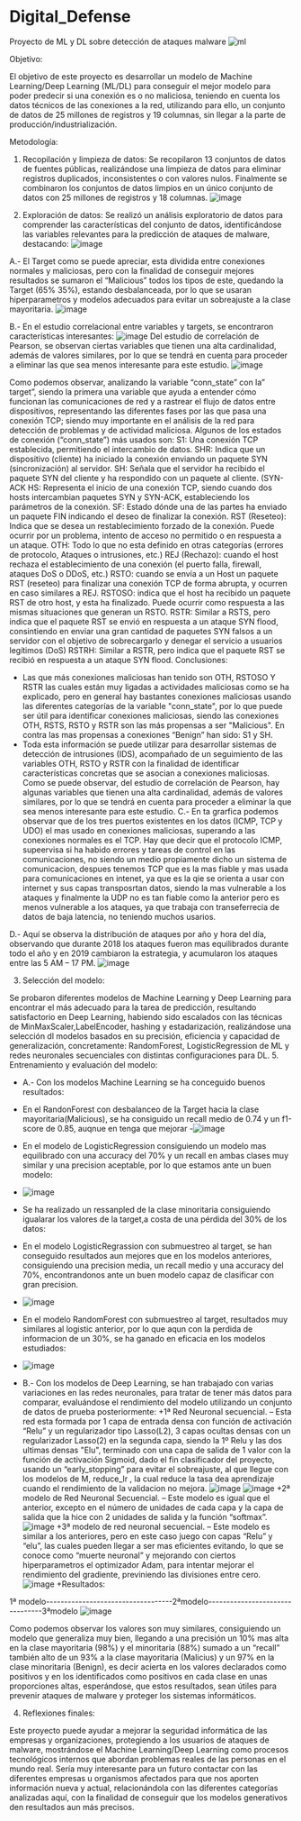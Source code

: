   # Digital_Defense
Proyecto de ML y DL sobre detección de ataques malware
![ml](https://github.com/vicevil77/Digital_Defense/assets/120662253/609c4974-5640-4ca6-b8df-eb1ad0b7f92c)

Objetivo:

El objetivo de este proyecto es desarrollar un modelo de Machine Learning/Deep Learning (ML/DL) para conseguir el mejor modelo para poder predecir si una conexión es o no maliciosa, teniendo en cuenta los datos técnicos de las conexiones a la red, utilizando para ello, un conjunto de datos de 25 millones de registros y 19 columnas, sin llegar a la parte de producción/industrialización. 

Metodología:

1. Recopilación y limpieza de datos:
Se recopilaron 13 conjuntos de datos de fuentes públicas, realizándose una limpieza de datos para eliminar registros duplicados, inconsistentes o con valores nulos.
Finalmente se combinaron los conjuntos de datos limpios en un único conjunto de datos con 25 millones de registros y 18 columnas.
 ![image](https://github.com/vicevil77/Digital_Defense/assets/120662253/cf002786-03b5-4a59-a6ad-4fda5060eee7)

2. Exploración de datos:
Se realizó un análisis exploratorio de datos para comprender las características del conjunto de datos, identificándose las variables relevantes para la predicción de ataques de malware, destacando:
![image](https://github.com/vicevil77/Digital_Defense/assets/120662253/a8b020b4-4620-4173-a078-cc6fbffaf955)

A.- El Target como se puede apreciar, esta dividida entre conexiones normales y maliciosas, pero con la finalidad de conseguir mejores resultados se sumaron el “Malicious” todos los tipos de este, quedando la Target (65% 35%), estando desbalanceada, por lo que se usaran hiperparametros y modelos adecuados para evitar un sobreajuste a la clase mayoritaria.
![image](https://github.com/vicevil77/Digital_Defense/assets/120662253/4be97ede-ad6c-4d76-b36b-a7142fa83e3b)

B.- En el estudio correlacional entre variables y targets, se encontraron características interesantes:
![image](https://github.com/vicevil77/Digital_Defense/assets/120662253/0f363fc2-0e3e-4b9d-a362-4c4ff971409a)
 Del estudio de correlación de Pearson, se observan ciertas variables que tienen una alta cardinalidad, además de valores similares, por lo que se tendrá en cuenta para proceder a eliminar las que sea menos interesante para este estudio.
![image](https://github.com/vicevil77/Digital_Defense/assets/120662253/8bdaf39e-d6b3-45c6-b143-8c68e041d9ee)

Como podemos observar, analizando la variable “conn_state” con la” target”, siendo la primera una variable que ayuda a entender cómo funcionan las comunicaciones de red y a rastrear el flujo de datos entre dispositivos, representando las diferentes fases por las que pasa una conexión TCP; siendo muy importante en el análisis de la red para detección de problemas y de actividad maliciosa.
Algunos de los estados de conexión (“conn_state”) más usados son:
S1: Una conexión TCP establecida, permitiendo el intercambio de datos.
SHR: Indica que un dispositivo (cliente) ha iniciado la conexión enviando un paquete SYN (sincronización) al servidor.
SH: Señala que el servidor ha recibido el paquete SYN del cliente y ha respondido con un paquete al cliente. (SYN-ACK
HS: Representa el inicio de una conexión TCP, siendo cuando dos hosts intercambian paquetes SYN y SYN-ACK, estableciendo los parámetros de la conexión.
SF: Estado dónde una de las partes ha enviado un paquete FIN indicando el deseo de finalizar la conexión.
RST (Reseteo): Indica que se desea un restablecimiento forzado de la conexión. Puede ocurrir por un problema, intento de acceso no permitido o en respuesta a un ataque.
OTH: Todo lo que no esta definido en otras categorías (errores de protocolo, Ataques o intrusiones, etc.)
REJ (Rechazo): cuando el host rechaza el establecimiento de una conexión (el puerto falla, firewall, ataques DoS o DDoS, etc.)
RSTO: cuando se envía a un Host un paquete RST (reseteo) para finalizar una conexión TCP de forma abrupta, y ocurren en caso similares a REJ.
RSTOSO: indica que el host ha recibido un paquete RST de otro host, y esta ha finalizado.
Puede ocurrir como respuesta a las mismas situaciones que generan un RSTO.
RSTR: Similar a RSTS, pero indica que el paquete RST se envió en respuesta a un ataque SYN flood, consintiendo en enviar una gran cantidad de paquetes SYN falsos a un servidor con el objetivo de sobrecargarlo y denegar el servicio a usuarios legítimos (DoS)
RSTRH: Similar a RSTR, pero indica que el paquete RST se recibió en respuesta a un ataque SYN flood.
Conclusiones:

-	Las que más conexiones maliciosas han tenido son OTH, RSTOSO Y RSTR las cuales están muy ligadas a actividades maliciosas como se ha explicado, pero en general hay bastantes conexiones maliciosas usando las diferentes categorías de la variable "conn_state", por lo que puede ser útil para identificar conexiones maliciosas, siendo las conexiones OTH, RSTS, RSTO y RSTR son las más propensas a ser "Malicious". En contra las mas propensas a conexiones “Benign” han sido: S1 y SH.
-	Toda esta información se puede utilizar para desarrollar sistemas de detección de intrusiones (IDS), acompañado de un seguimiento de las variables OTH, RSTO y RSTR con la finalidad de identificar características concretas que se asocian a conexiones maliciosas.
  Como se puede observar, del estudio de correlación de Pearson, hay algunas variables que tienen una alta cardinalidad, además de valores similares, por lo que se tendrá en cuenta para proceder a eliminar la que sea menos interesante para este estudio.
 C.- En ta grarfica podemos observar que de los tres puertos existentes en los datos (ICMP, TCP y UDO) el mas usado en conexiones maliciosas, superando a las conexiones normales es el TCP. Hay que decir que el protocolo ICMP, supeervisa si ha habido errores y tareas de control en las comunicaciones, no siendo un medio propiamente dicho un sistema de comunicacion, despues tenemos TCP que es la mas fiable y mas usada para comunicaciones en intenet, ya que es la qie se orienta a usar con internet y sus capas transposrtan datos,  siendo la mas vulnerable a los ataques y finalmente la UDP no es tan fiable como la anterior pero es menos vulnerable a los ataques, ya que trabaja con transeferrecia de datos de baja latencia, no teniendo muchos usarios.	

 D.- Aquí se observa la distribución de ataques por año y hora del día, observando que durante 2018 los ataques fueron mas equilibrados durante todo el año y en 2019 cambiaron la estrategia, y acumularon los ataques entre las 5 AM – 17 PM.
 ![image](https://github.com/vicevil77/Digital_Defense/assets/120662253/46084eb5-e558-4820-8dc4-7f3e37251353)

3. Selección del modelo:
   
Se probaron diferentes modelos de Machine Learning y Deep Learning para encontrar el más adecuado para la tarea de predicción, resultando satisfactorio en Deep Learning, habiendo sido escalados con las técnicas de MinMaxScaler,LabelEncoder, hashing y estadarización, realizándose una selección dl modelos basados en su precisión, eficiencia y capacidad de generalización, concretamente: RandomForest, LogisticRegression de ML y redes neuronales secuenciales con distintas configuraciones para DL.
5. Entrenamiento y evaluación del modelo:
- A.- Con los modelos Machine Learning se ha conceguido buenos resultados:
- En el RandonForest con desbalanceo de la Target hacia la clase mayoritaria(Malicious), se ha consiguido un recall medio de 0.74 y un f1-score de 0.85, auqnue en tenga que mejorar
-![image](https://github.com/vicevil77/Digital_Defense/assets/120662253/c54fe7c4-c831-4f40-9018-097bbd5d9f6a)
- En el modelo de LogisticRegression consiguiendo un modelo mas equilibrado con una accuracy del 70% y un recall en ambas clases muy similar y una precision aceptable, por lo que estamos ante un buen modelo:
- ![image](https://github.com/vicevil77/Digital_Defense/assets/120662253/eb4790e1-352a-402a-bce4-0573f7e922ae)
- Se ha realizado un ressanpled de la clase minoritaria consiguiendo igualarar los valores de la target,a costa de una pérdida del 30% de los datos:
- En el modelo LogisticRegrassion con submuestreo al target, se han conseguido resultados aun mejores que en los modelos anteriores, consiguiendo una precision media, un recall medio y una accuracy del 70%, encontrandonos ante un buen modelo capaz de clasificar con gran precision.
- ![image](https://github.com/vicevil77/Digital_Defense/assets/120662253/0a785afc-5b44-440a-8631-decd5c89ffb2)
- En el modelo RandomForest con submuestreo al target, resultados muy similares al logistic anterior, por lo que aqun con la perdida de informacion de un 30%, se ha ganado en eficacia en los modelos estudiados:
- ![image](https://github.com/vicevil77/Digital_Defense/assets/120662253/d66caa0e-6ce8-4e5e-bbbd-6f76800adfcc)


- B.- Con los modelos de Deep Learning, se han trabajado con varias variaciones en las redes neuronales, para tratar de tener más datos para comparar, evaluándose el rendimiento del modelo utilizando un conjunto de datos de prueba posteriormente:
	+1ª Red Neuronal secuencial. – Esta red esta formada por 1 capa de entrada densa con función de activación “Relu” y un regularizador tipo Lasso(L2), 3 capas ocultas densas con un regularizador Lasso(2) en la segunda capa, siendo la 1º Relu y las dos ultimas densas "Elu", terminado con una capa de salida de 1 valor con la función de activación Sigmoid, dado el fin clasificador del proyecto, usando un “early_stopping” para evitar el sobreajuste, al que llegue con los modelos de M, reduce_lr , la cual reduce la tasa dea aprendizaje cuando el rendimiento de la validacion no mejora.
 ![image](https://github.com/vicevil77/Digital_Defense/assets/120662253/df49d954-35ab-48a9-b37f-17aad1454105)
![image](https://github.com/vicevil77/Digital_Defense/assets/120662253/2352cecd-4392-4e21-b277-d951a39ee887)
  +2ª modelo de Red Neuronal Secuencial. – Este modelo es igual que el anterior, excepto en el número de unidades de cada capa y la capa de salida que la hice con 2 unidades de salida y la función “softmax”.
![image](https://github.com/vicevil77/Digital_Defense/assets/120662253/6dbab71a-c2de-466c-b35d-e2b587db7559)
	+3ª modelo de red neuronal secuencial. – Este modelo es similar a los anteriores, pero en este caso juego con capas “Relu” y “elu”, las cuales pueden llegar a ser mas eficientes evitando, lo que se conoce como “muerte neuronal” y mejorando con ciertos hiperparametros el optimizador Adam, para intentar mejorar el rendimiento del gradiente, previniendo las divisiones entre cero.
![image](https://github.com/vicevil77/Digital_Defense/assets/120662253/0f9a3161-0432-4000-b28c-d252963e120c)
+Resultados:

1ª modelo-----------------------------------2ªmodelo--------------------------------3ªmodelo
![image](https://github.com/vicevil77/Digital_Defense/assets/120662253/19187108-5499-4ea7-a6c4-ee316eb6b092)

   Como podemos observar los valores son muy similares, consiguiendo un modelo que generaliza muy bien, llegando a una precisión un 10% mas alta en la clase mayoritaria (98%) y el minoritaria (88%) sumado a un “recall” también alto de un 93% a la clase mayoritaria (Malicius) y un 97% en la clase minoritaria (Benign), es decir acierta en los valores declarados como positivos y en los identificados como positivos en cada clase en unas proporciones altas,  esperándose,  que estos resultados,  sean útiles para prevenir ataques de malware y proteger los sistemas informáticos.

4. Reflexiones finales:

Este proyecto puede ayudar a mejorar la seguridad informática de las empresas y organizaciones, protegiendo a los usuarios de ataques de malware, mostrándose el Machine Learning/Deep Learning como procesos tecnológicos internos que abordan problemas reales de las personas en el mundo real.
Sería muy interesante para un futuro contactar con las diferentes empresas u organismos afectados para que nos aporten información nueva y actual, relacionándola con las diferentes categorías analizadas aquí, con la finalidad de conseguir que los modelos generativos den resultados aun más precisos.

	




